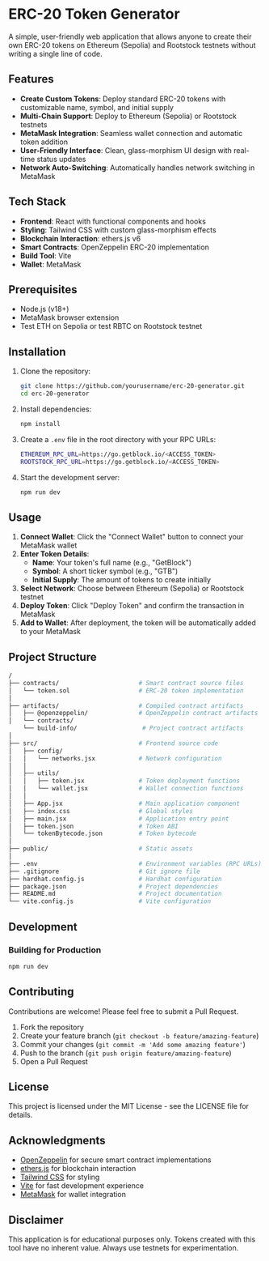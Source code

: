 # ERC-20 Token Generator

A simple, user-friendly web application that allows anyone to create their own ERC-20 tokens on Ethereum (Sepolia) and Rootstock testnets without writing a single line of code.

## Features

- **Create Custom Tokens**: Deploy standard ERC-20 tokens with customizable name, symbol, and initial supply
- **Multi-Chain Support**: Deploy to Ethereum (Sepolia) or Rootstock testnets
- **MetaMask Integration**: Seamless wallet connection and automatic token addition
- **User-Friendly Interface**: Clean, glass-morphism UI design with real-time status updates
- **Network Auto-Switching**: Automatically handles network switching in MetaMask

## Tech Stack

- **Frontend**: React with functional components and hooks
- **Styling**: Tailwind CSS with custom glass-morphism effects
- **Blockchain Interaction**: ethers.js v6
- **Smart Contracts**: OpenZeppelin ERC-20 implementation
- **Build Tool**: Vite
- **Wallet**: MetaMask

## Prerequisites

- Node.js (v18+)
- MetaMask browser extension
- Test ETH on Sepolia or test RBTC on Rootstock testnet

## Installation

1. Clone the repository:

   ```bash
   git clone https://github.com/yourusername/erc-20-generator.git
   cd erc-20-generator
   ```

2. Install dependencies:

   ```bash
   npm install
   ```

3. Create a `.env` file in the root directory with your RPC URLs:

   ```bash
   ETHEREUM_RPC_URL=https://go.getblock.io/<ACCESS_TOKEN>
   ROOTSTOCK_RPC_URL=https://go.getblock.io/<ACCESS_TOKEN>
   ```

4. Start the development server:

   ```bash
   npm run dev
   ```

## Usage

1. **Connect Wallet**: Click the "Connect Wallet" button to connect your MetaMask wallet
2. **Enter Token Details**:
   - **Name**: Your token's full name (e.g., "GetBlock")
   - **Symbol**: A short ticker symbol (e.g., "GTB")
   - **Initial Supply**: The amount of tokens to create initially
3. **Select Network**: Choose between Ethereum (Sepolia) or Rootstock testnet
4. **Deploy Token**: Click "Deploy Token" and confirm the transaction in MetaMask
5. **Add to Wallet**: After deployment, the token will be automatically added to your MetaMask

## Project Structure

```bash
/
├── contracts/                      # Smart contract source files
│   └── token.sol                   # ERC-20 token implementation
│
├── artifacts/                      # Compiled contract artifacts
│   ├── @openzeppelin/              # OpenZeppelin contract artifacts
│   └── contracts/ 
    └── build-info/                  # Project contract artifacts
│
├── src/                            # Frontend source code
│   ├── config/
│   │   └── networks.jsx            # Network configuration
│   │
│   ├── utils/
│   │   ├── token.jsx               # Token deployment functions
│   │   └── wallet.jsx              # Wallet connection functions
│   │
│   ├── App.jsx                     # Main application component
│   ├── index.css                   # Global styles
│   ├── main.jsx                    # Application entry point
│   ├── token.json                  # Token ABI
│   └── tokenBytecode.json          # Token bytecode
│
├── public/                         # Static assets
│
├── .env                            # Environment variables (RPC URLs)
├── .gitignore                      # Git ignore file
├── hardhat.config.js               # Hardhat configuration
├── package.json                    # Project dependencies
├── README.md                       # Project documentation
└── vite.config.js                  # Vite configuration
```

## Development

### Building for Production

```bash
npm run dev
```

## Contributing

Contributions are welcome! Please feel free to submit a Pull Request.

1. Fork the repository
2. Create your feature branch (`git checkout -b feature/amazing-feature`)
3. Commit your changes (`git commit -m 'Add some amazing feature'`)
4. Push to the branch (`git push origin feature/amazing-feature`)
5. Open a Pull Request

## License

This project is licensed under the MIT License - see the LICENSE file for details.

## Acknowledgments

- [OpenZeppelin](https://openzeppelin.com/) for secure smart contract implementations
- [ethers.js](https://docs.ethers.org/) for blockchain interaction
- [Tailwind CSS](https://tailwindcss.com/) for styling
- [Vite](https://vitejs.dev/) for fast development experience
- [MetaMask](https://metamask.io/) for wallet integration

## Disclaimer

This application is for educational purposes only. Tokens created with this tool have no inherent value. Always use testnets for experimentation.
